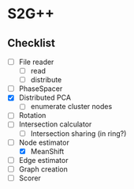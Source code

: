 # S2G++

## Checklist

- [ ] File reader
  - [ ] read
  - [ ] distribute
- [ ] PhaseSpacer
- [x] Distributed PCA
  - [ ] enumerate cluster nodes
- [ ] Rotation
- [ ] Intersection calculator
  - [ ] Intersection sharing (in ring?)
- [ ] Node estimator
    - [x] MeanShift
- [ ] Edge estimator
- [ ] Graph creation
- [ ] Scorer

